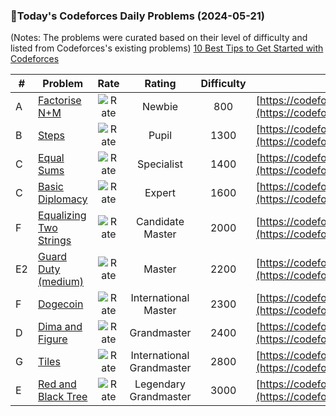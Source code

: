 ### 🌟Today's Codeforces Daily Problems (2024-05-21)
(Notes: The problems were curated based on their level of difficulty and listed from Codeforces's existing problems)
[10 Best Tips to Get Started with Codeforces](https://github.com/ika9810/Codeforces-Daily-Problems/blob/main/10%20Best%20Tips%20to%20Get%20Started%20with%20Codeforces.md)

| # | Problem | Rate| Rating | Difficulty | Contest |
|---| ----- | :--------: | :----------: | :----------: | ---------- |
|A|[Factorise N+M](https://codeforces.com/contest/1740/problem/A)|![Rate](https://img.shields.io/badge/Newbie-800-lightgrey)|Newbie|800|[https://codeforces.com/contest/1740](https://codeforces.com/contest/1740)|
|B|[Steps](https://codeforces.com/contest/152/problem/B)|![Rate](https://img.shields.io/badge/Pupil-1300-brightgreen)|Pupil|1300|[https://codeforces.com/contest/152](https://codeforces.com/contest/152)|
|C|[Equal Sums](https://codeforces.com/contest/988/problem/C)|![Rate](https://img.shields.io/badge/Specialist-1400-9cf)|Specialist|1400|[https://codeforces.com/contest/988](https://codeforces.com/contest/988)|
|C|[Basic Diplomacy](https://codeforces.com/contest/1482/problem/C)|![Rate](https://img.shields.io/badge/Expert-1600-blue)|Expert|1600|[https://codeforces.com/contest/1482](https://codeforces.com/contest/1482)|
|F|[Equalizing Two Strings](https://codeforces.com/contest/1256/problem/F)|![Rate](https://img.shields.io/badge/Candidate%20Master-2000-blueviolet)|Candidate Master|2000|[https://codeforces.com/contest/1256](https://codeforces.com/contest/1256)|
|E2|[Guard Duty (medium)](https://codeforces.com/contest/958/problem/E2)|![Rate](https://img.shields.io/badge/Master-2200-orange)|Master|2200|[https://codeforces.com/contest/958](https://codeforces.com/contest/958)|
|F|[Dogecoin](https://codeforces.com/contest/1488/problem/F)|![Rate](https://img.shields.io/badge/International%20Master-2300-orange)|International Master|2300|[https://codeforces.com/contest/1488](https://codeforces.com/contest/1488)|
|D|[Dima and Figure](https://codeforces.com/contest/273/problem/D)|![Rate](https://img.shields.io/badge/Grandmaster-2400-red)|Grandmaster|2400|[https://codeforces.com/contest/273](https://codeforces.com/contest/273)|
|G|[Tiles](https://codeforces.com/contest/1473/problem/G)|![Rate](https://img.shields.io/badge/International%20Grandmaster-2800-red)|International Grandmaster|2800|[https://codeforces.com/contest/1473](https://codeforces.com/contest/1473)|
|E|[Red and Black Tree](https://codeforces.com/contest/375/problem/E)|![Rate](https://img.shields.io/badge/Legendary%20Grandmaster-3000-red)|Legendary Grandmaster|3000|[https://codeforces.com/contest/375](https://codeforces.com/contest/375)|
